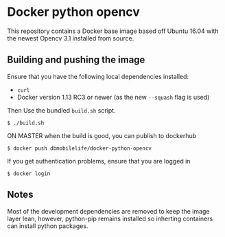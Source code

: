 # Docker python opencv

This repository contains a Docker base image based off Ubuntu 16.04 with the newest Opencv 3.1 installed from source.

## Building and pushing the image

Ensure that you have the following local dependencies installed:
 - `curl`
 - Docker version 1.13 RC3 or newer (as the new `--squash` flag is used)


Then Use the bundled `build.sh` script.

```
$ ./build.sh
```

ON MASTER when the build is good, you can publish to dockerhub
```
$ docker push dbmobilelife/docker-python-opencv
```

If you get authentication problems, ensure that you are logged in

```
$ docker login
```

## Notes

Most of the development dependencies are removed to keep the image layer lean, however, python-pip remains installed so inherting containers can install python packages.
 